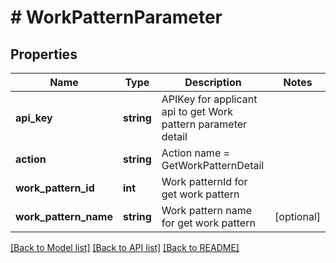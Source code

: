 # # WorkPatternParameter

## Properties

Name | Type | Description | Notes
------------ | ------------- | ------------- | -------------
**api_key** | **string** | APIKey for applicant api to get Work pattern parameter detail |
**action** | **string** | Action name &#x3D; GetWorkPatternDetail |
**work_pattern_id** | **int** | Work patternId for get work pattern |
**work_pattern_name** | **string** | Work pattern name for get work pattern | [optional]

[[Back to Model list]](../../README.md#models) [[Back to API list]](../../README.md#endpoints) [[Back to README]](../../README.md)
